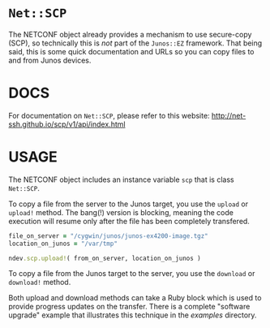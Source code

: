# `Net::SCP`

The NETCONF object already provides a mechanism to use secure-copy (SCP), so technically this is _not_ part of the `Junos::EZ` framework.  That being said, this is some quick documentation and URLs so you can copy files to and from Junos devices.

# DOCS

For documentation on `Net::SCP`, please refer to this website: http://net-ssh.github.io/scp/v1/api/index.html

# USAGE

The NETCONF object includes an instance variable `scp` that is class `Net::SCP`.

To copy a file from the server to the Junos target, you use the `upload` or `upload!` method.  The bang(!) version is blocking, meaning the code execution will resume only after the file has been completely transfered.

```ruby
file_on_server = "/cygwin/junos/junos-ex4200-image.tgz"
location_on_junos = "/var/tmp"

ndev.scp.upload!( from_on_server, location_on_junos )
```

To copy a file from the Junos target to the server, you use the `download` or `download!` method.

Both upload and download methods can take a Ruby block which is used to provide progress updates on the transfer.  There is a complete "software upgrade" example that illustrates this technique in the _examples_ directory.

